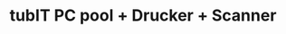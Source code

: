 ---
title: "tubIT PC pool + Drucker + Scanner"
url: /berlin/tubit-pc-pool-drucker-scanner/
shop: Computer
---